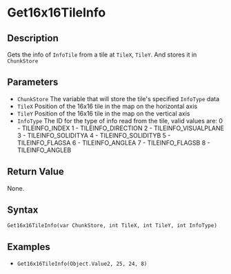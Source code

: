 # Get16x16TileInfo

## Description
Gets the info of `InfoTile` from a tile at `TileX`, `TileY`. And stores it in `ChunkStore`

## Parameters
- `ChunkStore`
The variable that will store the tile's specified `InfoType` data
- `TileX`
Position of the 16x16 tile in the map on the horizontal axis
- `TileY`
Position of the 16x16 tile in the map on the vertical axis
- `InfoType`
The ID for the type of info read from the tile, valid values are: 
    0 - TILEINFO_INDEX
    1 - TILEINFO_DIRECTION
    2 - TILEINFO_VISUALPLANE
    3 - TILEINFO_SOLIDITYA
    4 - TILEINFO_SOLIDITYB
    5 - TILEINFO_FLAGSA
    6 - TILEINFO_ANGLEA
    7 - TILEINFO_FLAGSB
    8 - TILEINFO_ANGLEB
    
## Return Value
None.

## Syntax
```Get16x16TileInfo(var ChunkStore, int TileX, int TileY, int InfoType)```

## Examples
- ```Get16x16TileInfo(Object.Value2, 25, 24, 8)```